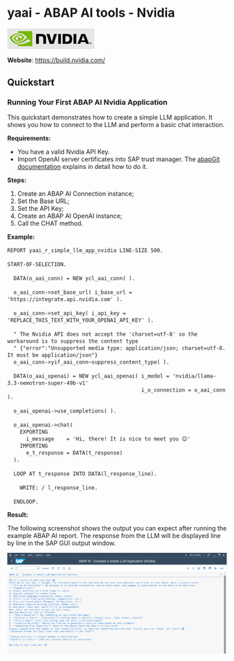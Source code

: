 # yaai - ABAP AI tools - Nvidia

<p>
  <img src="../images/nvidia.png" alt="Mistral Logo" width="200px">
</p>

**Website**: https://build.nvidia.com/

## Quickstart

### Running Your First ABAP AI Nvidia Application

This quickstart demonstrates how to create a simple LLM application. It shows you how to connect to the LLM and perform a basic chat interaction.

**Requirements:** 
*   You have a valid Nvidia API Key.
*   Import OpenAI server certificates into SAP trust manager. The [abapGit documentation](https://docs.abapgit.org/user-guide/setup/ssl-setup.html) explains in detail how to do it.

**Steps:**
1.  Create an ABAP AI Connection instance;
2.  Set the Base URL;
3.  Set the API Key;
4.  Create an ABAP AI OpenAI instance;
5.  Call the CHAT method.

**Example:**

```abap
REPORT yaai_r_simple_llm_app_nvidia LINE-SIZE 500.

START-OF-SELECTION.

  DATA(o_aai_conn) = NEW ycl_aai_conn( ).

  o_aai_conn->set_base_url( i_base_url = 'https://integrate.api.nvidia.com' ).

  o_aai_conn->set_api_key( i_api_key = 'REPLACE_THIS_TEXT_WITH_YOUR_OPENAI_API_KEY' ).

  " The Nvidia API does not accept the 'charset=utf-8' so the workaround is to suppress the content type
  " {"error":"Unsupported media type: application/json; charset=utf-8. It must be application/json"}
  o_aai_conn->yif_aai_conn~suppress_content_type( ).

  DATA(o_aai_openai) = NEW ycl_aai_openai( i_model = 'nvidia/llama-3.3-nemotron-super-49b-v1'
                                           i_o_connection = o_aai_conn ).

  o_aai_openai->use_completions( ).

  o_aai_openai->chat(
    EXPORTING
      i_message    = 'Hi, there! It is nice to meet you 😊'
    IMPORTING
      e_t_response = DATA(t_response)
  ).

  LOOP AT t_response INTO DATA(l_response_line).

    WRITE: / l_response_line.

  ENDLOOP.
``` 

**Result:**

The following screenshot shows the output you can expect after running the example ABAP AI report. The response from the LLM will be displayed line by line in the SAP GUI output window.

![Output of the ABAP AI LLM quickstart application](../images/QuickstartReportRunNvidia.png)


